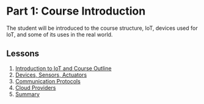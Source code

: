 # Part 1: Course Introduction
The student will be introduced to the course structure, IoT, devices used for
IoT, and some of its uses in the real world.

## Lessons
1. [Introduction to IoT and Course Outline](01-Intro.md)
2. [Devices, Sensors, Actuators](02-Devices.md)
3. [Communication Protocols](03-Protocols.md)
4. [Cloud Providers](04-CloudProviders.md)
5. [Summary](05-Summary.md)
